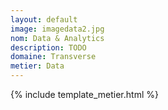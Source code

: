 ```yaml
---
layout: default
image: imagedata2.jpg
nom: Data & Analytics
description: TODO
domaine: Transverse
metier: Data
---
```

{% include template_metier.html %}